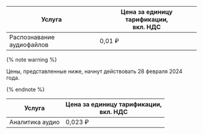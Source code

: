 | Услуга | Цена за единицу тарификации,<br/>вкл. НДС|
|---| --- |
| Распознавание аудиофайлов | 0,01&nbsp;₽ |

{% note warning %}

Цены, представленные ниже, начнут действовать 28 февраля 2024 года.

{% endnote %}

| Услуга | Цена за единицу тарификации,<br/>вкл. НДС|
|---| --- |
| Аналитика аудио | 0,023 ₽ | 